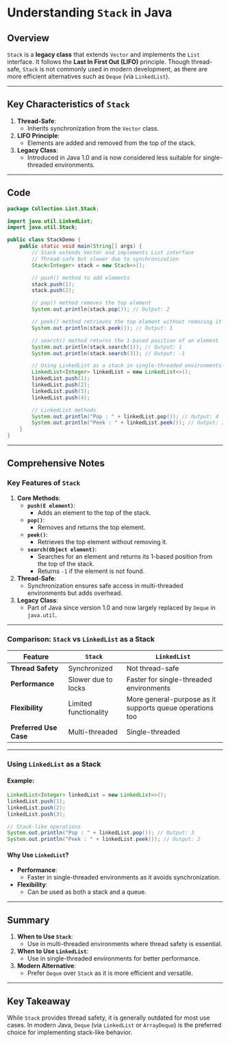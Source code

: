 # Understanding `Stack` in Java

## Overview
`Stack` is a **legacy class** that extends `Vector` and implements the `List` interface. It follows the **Last In First Out (LIFO)** principle. Though thread-safe, `Stack` is not commonly used in modern development, as there are more efficient alternatives such as `Deque` (via `LinkedList`).

---

## Key Characteristics of `Stack`
1. **Thread-Safe**:
   - Inherits synchronization from the `Vector` class.
2. **LIFO Principle**:
   - Elements are added and removed from the top of the stack.
3. **Legacy Class**:
   - Introduced in Java 1.0 and is now considered less suitable for single-threaded environments.

---

## Code

```java
package Collection.List.Stack;

import java.util.LinkedList;
import java.util.Stack;

public class StackDemo {
    public static void main(String[] args) {
        // Stack extends Vector and implements List interface
        // Thread-safe but slower due to synchronization
        Stack<Integer> stack = new Stack<>();

        // push() method to add elements
        stack.push(1);
        stack.push(2);

        // pop() method removes the top element
        System.out.println(stack.pop()); // Output: 2

        // peek() method retrieves the top element without removing it
        System.out.println(stack.peek()); // Output: 1

        // search() method returns the 1-based position of an element
        System.out.println(stack.search(1)); // Output: 1
        System.out.println(stack.search(3)); // Output: -1

        // Using LinkedList as a stack in single-threaded environments
        LinkedList<Integer> linkedList = new LinkedList<>();
        linkedList.push(1);
        linkedList.push(2);
        linkedList.push(3);
        linkedList.push(4);

        // LinkedList methods
        System.out.println("Pop : " + linkedList.pop()); // Output: 4
        System.out.println("Peek : " + linkedList.peek()); // Output: 3
    }
}
```

---

## Comprehensive Notes

### Key Features of `Stack`
1. **Core Methods**:
   - **`push(E element)`**:
     - Adds an element to the top of the stack.
   - **`pop()`**:
     - Removes and returns the top element.
   - **`peek()`**:
     - Retrieves the top element without removing it.
   - **`search(Object element)`**:
     - Searches for an element and returns its 1-based position from the top of the stack.
     - Returns `-1` if the element is not found.
2. **Thread-Safe**:
   - Synchronization ensures safe access in multi-threaded environments but adds overhead.
3. **Legacy Class**:
   - Part of Java since version 1.0 and now largely replaced by `Deque` in `java.util`.

---

### Comparison: `Stack` vs `LinkedList` as a Stack

| Feature                | `Stack`                 | `LinkedList`            |
|------------------------|-------------------------|-------------------------|
| **Thread Safety**      | Synchronized           | Not thread-safe         |
| **Performance**        | Slower due to locks    | Faster for single-threaded environments |
| **Flexibility**        | Limited functionality  | More general-purpose as it supports queue operations too |
| **Preferred Use Case** | Multi-threaded         | Single-threaded         |

---

### Using `LinkedList` as a Stack

#### Example:
```java
LinkedList<Integer> linkedList = new LinkedList<>();
linkedList.push(1);
linkedList.push(2);
linkedList.push(3);

// Stack-like operations
System.out.println("Pop : " + linkedList.pop()); // Output: 3
System.out.println("Peek : " + linkedList.peek()); // Output: 2
```

#### Why Use `LinkedList`?
- **Performance**:
  - Faster in single-threaded environments as it avoids synchronization.
- **Flexibility**:
  - Can be used as both a stack and a queue.

---

## Summary
1. **When to Use `Stack`**:
   - Use in multi-threaded environments where thread safety is essential.
2. **When to Use `LinkedList`**:
   - Use in single-threaded environments for better performance.
3. **Modern Alternative**:
   - Prefer `Deque` over `Stack` as it is more efficient and versatile.

---

## Key Takeaway
While `Stack` provides thread safety, it is generally outdated for most use cases. In modern Java, `Deque` (via `LinkedList` or `ArrayDeque`) is the preferred choice for implementing stack-like behavior.
